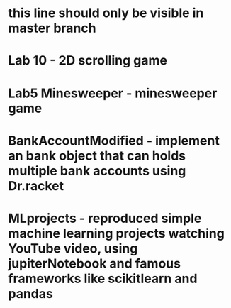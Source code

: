# this line should only be visible in master branch
# Lab 10 - 2D scrolling game
# Lab5 Minesweeper - minesweeper game
# BankAccountModified - implement an bank object that can holds multiple bank accounts using Dr.racket
# MLprojects - reproduced simple machine learning projects watching YouTube video, using jupiterNotebook and famous frameworks like scikitlearn and pandas
